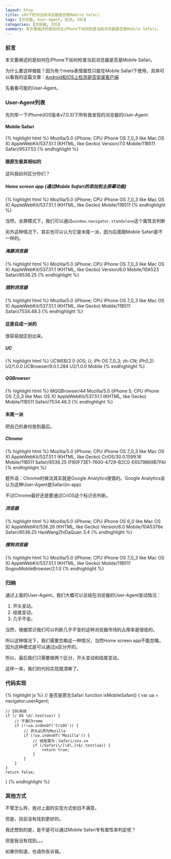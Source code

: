 ```yaml
---
layout: blog
title: iOS下检测当前浏览器是否是Mobile Safari
tags: [浏览器, User-Agent, 检测, IOS]
categories: [浏览器, IOS]
summary: 本文要阐述的是如何在iPhone下如何检查当前浏览器是否是Mobile Safari。
---
```

### 前言
本文要阐述的是如何在iPhone下如何检查当前浏览器是否是Mobile Safari。

为什么要这样做能？因为有个meta表情属性只能在Mobile Safari下使用，具体可以看我的这篇文章：[Android和IOS上检测是否安装客户端](http://yansong.me/2013/10/24/detect-whether-install-native-app-of-ios-or-android-in-browser.html)

先看看可能的User-Agent。

### User-Agent列表
先列举一下iPhone(IOS版本v7.0.3)下所有我发现的浏览器的User-Agent:

#### Mobile Safari

{% highlight html %}
Mozilla/5.0 (iPhone; CPU iPhone OS 7_0_3 like Mac OS X) AppleWebKit/537.51.1 (KHTML, like Gecko) Version/7.0 Mobile/11B511 Safari/9537.53
{% endhighlight %}

#### 跟原生极其相似的
这叫我如何区分你们？

##### Home screen app (通过Mobile Safari的添加到主屏幕功能)

{% highlight html %}
Mozilla/5.0 (iPhone; CPU iPhone OS 7_0_3 like Mac OS X) AppleWebKit/537.51.1 (KHTML, like Gecko) Mobile/11B511
{% endhighlight %}

当然，全屏模式下，我们可以通过`window.navigator.standalone`这个属性去判断

另外这种情况下，其实也可以认为它是末尾一派，因为后面跟Mobile Safari是不一样的。

##### 海豚浏览器

{% highlight html %}
Mozilla/5.0 (iPhone; CPU iPhone OS 7_0_3 like Mac OS X) AppleWebKit/537.51.1 (KHTML, like Gecko) Version/6.0 Mobile/10A523 Safari/8536.25
{% endhighlight %}

##### 猎豹浏览器

{% highlight html %}
Mozilla/5.0 (iPhone; CPU iPhone OS 7_0_3 like Mac OS X) AppleWebKit/537.51.1 (KHTML, like Gecko) Mobile/11B511 Safari/7534.48.3
{% endhighlight %}

#### 这是自成一派的
很容易就区别出来。

##### UC

{% highlight html %}
UCWEB/2.0 (iOS; U; iPh OS 7_0_3; zh-CN; iPh5,2) U2/1.0.0 UCBrowser/9.0.1.284 U2/1.0.0 Mobile
{% endhighlight %}

##### QQBrowser

{% highlight html %}
MQQBrowser/44 Mozilla/5.0 (iPhone 5; CPU iPhone OS 7_0_3 like Mac OS X) AppleWebKit/537.51.1 (KHTML, like Gecko) Mobile/11B511 Safari/7534.48.3
{% endhighlight %}

#### 末尾一派
把自己的身份放到最后。

##### Chrome

{% highlight html %}
Mozilla/5.0 (iPhone; CPU iPhone OS 7_0_3 like Mac OS X) AppleWebKit/537.51.1 (KHTML, like Gecko) CriOS/30.0.1599.16 Mobile/11B511 Safari/8536.25 (FB0F73E1-7600-4729-B2C0-E6579B69B7FA)
{% endhighlight %}

题外话：Chrome的做法其实就是Google Analytics提倡的。Google Analytics会认为这种User-Agent是Safari(in-app)

不过Chrome最好还是要通过CriOS这个标识去判断。

##### 浏览器

{% highlight html %}
Mozilla/5.0 (iPhone; CPU iPhone OS 6_0 like Mac OS X) AppleWebKit/536.26 (KHTML, like Gecko) Version/6.0 Mobile/10A5376e Safari/8536.25 HaoWangZhiDaQuan 3.4
{% endhighlight %}

##### 搜狗浏览器

{% highlight html %}
Mozilla/5.0 (iPhone; CPU iPhone OS 7_0_3 like Mac OS X) AppleWebKit/537.51.1 (KHTML, like Gecko) Mobile/11B511 SogouMobileBrowser/2.1.0
{% endhighlight %}

### 归纳
通过上面的User-Agent，我们大概可以总结在浏览器的User-Agent变动情况：

1. 开头变动。
2. 结尾变动。
3. 几乎不变。

当然，根据常识我们可以判断几乎不变的这种浏览器市场的占用率是很低的。

所以这种情况下，我们需要忽略这一种情况，当然Home screen app不能忽略，因为这种模式是可以通过js区分开的。

所以，最后我们只需要做两个区分，开头变动和结尾变动。

这样一来，我们的代码实现就清晰了。

### 代码实现
{% highlight js %}
// 是否是原生Safari
function isMobileSafari() {
    var ua = navigator.userAgent;

    // IOS系统
    if (/ OS \d/.test(ua)) {
        // 不是Chrome
        if (!~ua.indexOf('CriOS')) {
            // 开头必须为Mozilla
            if (!ua.indexOf('Mozilla')) {
                // 结尾需为：Safari/xxx.xx
                if (/Safari\/[\d\.]+$/.test(ua)) {
                    return true;
                }
            }
        }
    }
    return false;
}
{% endhighlight %}

### 其他方式

不管怎么样，我对上面的实现方式依旧不满意。

但是，目前没有找到更好的。

我还想到的是，是不是可以通过Mobile Safari专有属性来判定呢？

但是我没有找到。。。

如果你知道，也请你告诉我。
